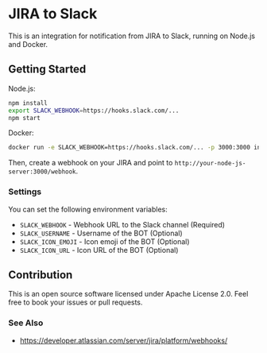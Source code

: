 # JIRA to Slack

This is an integration for notification from JIRA to Slack, running on Node.js and Docker.

## Getting Started

Node.js:

```bash
npm install
export SLACK_WEBHOOK=https://hooks.slack.com/...
npm start
```

Docker:

```bash
docker run -e SLACK_WEBHOOK=https://hooks.slack.com/... -p 3000:3000 int128/jira-to-slack
```

Then, create a webhook on your JIRA and point to `http://your-node-js-server:3000/webhook`.

### Settings

You can set the following environment variables:

- `SLACK_WEBHOOK` - Webhook URL to the Slack channel (Required)
- `SLACK_USERNAME` - Username of the BOT (Optional)
- `SLACK_ICON_EMOJI` - Icon emoji of the BOT (Optional)
- `SLACK_ICON_URL` - Icon URL of the BOT (Optional)

## Contribution

This is an open source software licensed under Apache License 2.0.
Feel free to book your issues or pull requests.

### See Also

- https://developer.atlassian.com/server/jira/platform/webhooks/
